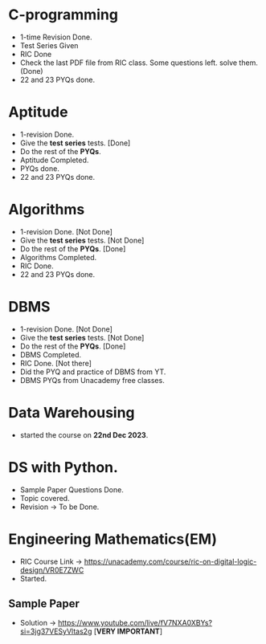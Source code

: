 # C-programming

* 1-time Revision Done.
* Test Series Given
* RIC Done
* Check the last PDF file from RIC class. Some questions left. solve them. (Done)
* 22 and 23 PYQs done.

# Aptitude

* 1-revision Done.
* Give the **test series** tests. [Done]
* Do the rest of the **PYQs**.
* Aptitude Completed.
* PYQs done.
* 22 and 23 PYQs done.

# Algorithms

* 1-revision Done. [Not Done]
* Give the **test series** tests. [Not Done]
* Do the rest of the **PYQs**. [Done]
* Algorithms Completed.
* RIC Done.
* 22 and 23 PYQs done.

# DBMS

* 1-revision Done. [Not Done]
* Give the **test series** tests. [Not Done]
* Do the rest of the **PYQs**. [Done]
* DBMS Completed.
* RIC Done. [Not there]
* Did the PYQ and practice of DBMS from YT.
* DBMS PYQs from Unacademy free classes.

# Data Warehousing

* started the course on **22nd Dec 2023**.

# DS with Python.

* Sample Paper Questions Done.
* Topic covered.
* Revision -> To be Done.

# Engineering Mathematics(EM)

* RIC Course Link -> https://unacademy.com/course/ric-on-digital-logic-design/VR0E7ZWC
* Started.

## Sample Paper

* Solution -> https://www.youtube.com/live/fV7NXA0XBYs?si=3jg37VESyVltas2g [**VERY IMPORTANT**]

